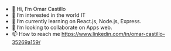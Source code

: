 - 👋 Hi, I’m Omar Castillo
- 👀 I’m interested in the world IT
- 🌱 I’m currently learning on React.js, Node.js, Express.
- 💞️ I’m looking to collaborate on Apps web.
- 📫 How to reach me https://www.linkedin.com/in/omar-castillo-35269a159/

<!---
Omarjcp/Omarjcp is a ✨ special ✨ repository because its `README.md` (this file) appears on your GitHub profile.
You can click the Preview link to take a look at your changes.
--->
